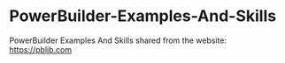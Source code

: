 # PowerBuilder-Examples-And-Skills
PowerBuilder Examples And Skills
shared from the website: https://pblib.com
